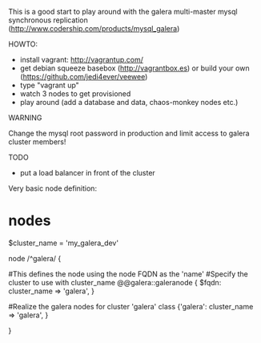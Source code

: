 This is a good start to play around with the galera multi-master mysql synchronous replication (http://www.codership.com/products/mysql_galera)

HOWTO:

 * install vagrant: http://vagrantup.com/
 * get debian squeeze basebox (http://vagrantbox.es) or build your own (https://github.com/jedi4ever/veewee)
 * type "vagrant up"
 * watch 3 nodes to get provisioned
 * play around (add a database and data, chaos-monkey nodes etc.)


WARNING

Change the mysql root password in production and limit access to galera cluster members!

TODO

 * put a load balancer in front of the cluster

Very basic node definition:

# nodes
$cluster_name = 'my_galera_dev'

node /^galera/ {

  #This defines the node using the node FQDN as the 'name'
  #Specify the cluster to use with cluster_name
  @@galera::galeranode { $fqdn:
    cluster_name => 'galera', }

  #Realize the galera nodes for cluster 'galera'
  class {'galera': 
    cluster_name => 'galera', }  

}

